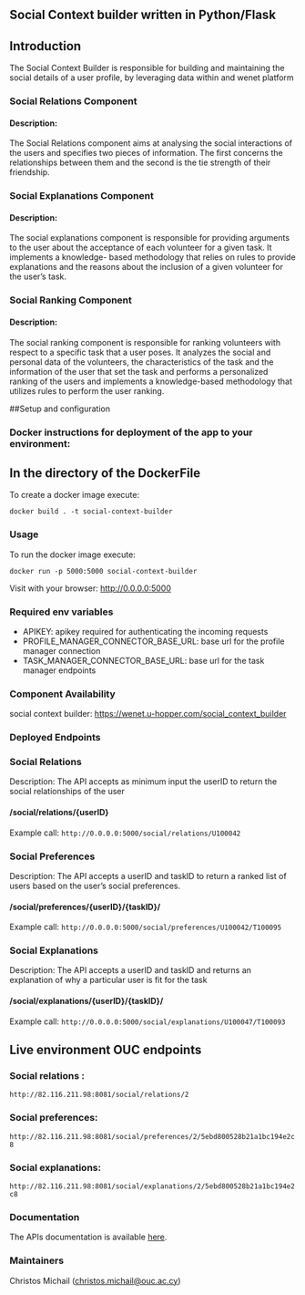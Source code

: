 ## Social Context builder written in Python/Flask

## Introduction

The Social Context Builder is responsible for building and maintaining the social details of a user profile,
 by leveraging data within and wenet platform

### Social Relations Component

#### Description: 

The Social Relations component aims at analysing the social interactions of the users and specifies two pieces of information. 
The first concerns the relationships between them and the second is the tie strength of their friendship.

### Social Explanations Component

#### Description: 

The social explanations component is responsible for providing arguments to the user about the acceptance of each volunteer for a given task. 
It implements a knowledge- based methodology that relies on rules to provide explanations and the reasons about the inclusion of a given volunteer for the user’s task.  

### Social Ranking Component

#### Description: 

The social ranking component is responsible for ranking volunteers with respect to a specific task that a user poses. It analyzes the social and personal data of the volunteers, 
the characteristics of the task and the information of the user that set the task and performs a personalized ranking of the users and implements a knowledge-based methodology that utilizes rules to perform the user ranking. 

##Setup and configuration

### Docker instructions for deployment of the app to your environment:
In the directory of the DockerFile
---------------------------------------------
To create a docker image execute: 

`docker build . -t social-context-builder`

### Usage

To run the docker image execute:

`docker run -p 5000:5000 social-context-builder`

Visit with your browser: http://0.0.0.0:5000

### Required env variables

- APIKEY: apikey required for authenticating the incoming requests
- PROFILE_MANAGER_CONNECTOR_BASE_URL: base url for the profile manager connection
- TASK_MANAGER_CONNECTOR_BASE_URL: base url for the task manager endpoints

### Component Availability

social context builder: https://wenet.u-hopper.com/social_context_builder

### Deployed Endpoints


### Social Relations 
Description: The API accepts as minimum input the userID to return the social relationships of the user

#### /social/relations/{userID}

Example call:
`http://0.0.0.0:5000/social/relations/U100042`

### Social Preferences
Description: The API accepts a userID and taskID to return a ranked list of users based on the user’s social preferences.

#### /social/preferences/{userID}/{taskID}/

Example call:
`http://0.0.0.0:5000/social/preferences/U100042/T100095`

### Social Explanations 
Description: The API accepts a userID and taskID and returns an explanation of why a particular user is fit for the task

#### /social/explanations/{userID}/{taskID}/

Example call: 
`http://0.0.0.0:5000/social/explanations/U100047/T100093`

## Live environment OUC endpoints
### Social relations : 

`http://82.116.211.98:8081/social/relations/2`

### Social preferences:

`http://82.116.211.98:8081/social/preferences/2/5ebd800528b21a1bc194e2c8`

### Social explanations:

`http://82.116.211.98:8081/social/explanations/2/5ebd800528b21a1bc194e2c8`

### Documentation

The APIs documentation is available [here](http://swagger.u-hopper.com/?url=https://bitbucket.org/wenet/wenet-components-documentation/raw/master/sources/wenet-social_context_builder-openapi.json).

### Maintainers

Christos Michail (christos.michail@ouc.ac.cy)




